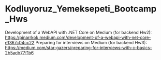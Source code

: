 # Kodluyoruz_Yemeksepeti_Bootcamp_Hws

Development of a WebAPI with .NET Core on Medium (for backend Hw2): https://pinarrkok.medium.com/development-of-a-webapi-with-net-core-e1367c04cc22
Preparing for interviews on Medium (for backend Hw3): https://medium.com/star-gazers/preparing-for-interviews-with-c-basics-2b5adb77f1b6

